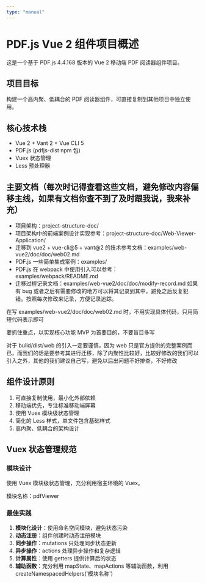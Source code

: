 ```yaml
---
type: "manual"
---
```


# PDF.js Vue 2 组件项目概述

这是一个基于 PDF.js 4.4.168 版本的 Vue 2 移动端 PDF 阅读器组件项目。

## 项目目标
构建一个高内聚、低耦合的 PDF 阅读器组件，可直接复制到其他项目中独立使用。

## 核心技术栈
- Vue 2 + Vant 2 + Vue CLI 5
- PDF.js (pdfjs-dist npm 包)
- Vuex 状态管理
- Less 预处理器

## 主要文档（每次时记得查看这些文档，避免修改内容偏移主线，如果有文档你查不到了及时跟我说，我来补充）
- 项目架构：project-structure-doc/
- 项目架构中的前端案例设计实现参考：project-structure-doc/Web-Viewer-Application/
- 迁移到 vue2 + vue-cli@5 + vant@2 的技术参考文档：examples/web-vue2/doc/doc/web02.md
- PDF.js 一些简单集成案例：examples/
- PDF.js 在 webpack 中使用引入可以参考：examples/webpack/README.md
- 迁移过程记录文档：examples/web-vue2/doc/doc/modify-record.md
  如果有 bug 或者之后有需要修改的地方可以将其记录到其中，避免之后反复犯错。按照每次修改来记录，方便记录追踪。

在写 examples/web-vue2/doc/doc/web02.md 时，不用实现具体代码，只用简短代码表示即可

要抓住重点，以实现核心功能 MVP 为首要目的，不要盲目多写

对于 build/dist/web 的引入一定要谨慎，因为 web 只是官方提供的完整案例而已，而我们的话是要参考其进行迁移，除了内聚性比较好，比较好修改的我们可以引入之外，其他的我们建议自己写，避免以后出问题不好排查，不好修改

## 组件设计原则
1. 可直接复制使用，最小化外部依赖
2. 移动端优先，专注标准移动端屏幕
3. 使用 Vuex 模块级状态管理
4. 简化的 Less 样式，单文件包含基础样式
5. 高内聚、低耦合的架构设计

## Vuex 状态管理规范

### 模块设计
使用 Vuex 模块级状态管理，充分利用宿主环境的 Vuex。

模块名称：pdfViewer

### 最佳实践
1. **模块化设计**：使用命名空间模块，避免状态污染
2. **动态注册**：组件创建时动态注册模块
3. **同步操作**：mutations 只处理同步状态更新
4. **异步操作**：actions 处理异步操作和复杂逻辑
5. **计算属性**：使用 getters 提供计算后的状态
6. **辅助函数**：充分利用 mapState、mapActions 等辅助函数，利用 createNamespacedHelpers('模块名称')
